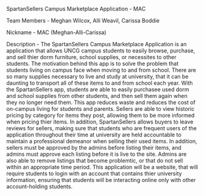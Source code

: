 SpartanSellers Campus Marketplace Application - MAC

Team Members - 
Meghan Wilcox, Alli Weavil, Carissa Boddie

Nickname - 
MAC (Meghan-Alli-Carissa)

Description - 
The SpartanSellers Campus Marketplace Application is an application that allows UNCG campus students to easily browse, purchase, and sell thier dorm furniture, school supplies, or necessites to other students. The motivation behind this app is to solve the problem that students living on campus face when moving to and from school. There are so many supplies necessary to live and study at university, that it can be daunting to transport all of these items to and from school each year. With the SpartanSellers app, students are able to easily purchasee used dorm and school supplies from other students, and then sell them again when they no longer need them. This app reduces waste and reduces the cost of on-campus living for students and parents. Sellers are able to view historic pricing by category for items they post, allowing them to be more informed when pricing thier items. In addition, SpartanSellers allows buyers to leave reviews for sellers, making sure that students who are frequent users of the application throughout their time at university are held accountable to maintain a professional demeanor when selling their used items. In addition, sellers must be approved by the admins before listing their items, and admins must approve each listing before it is live to the site. Admins are also able to remove listings that become problemtic, or that do not sell within an appropriate time period. This application will be a website, that will require students to login with an account that contains thier university information, ensuring that students will be interacting online only with other account-holding students. 
